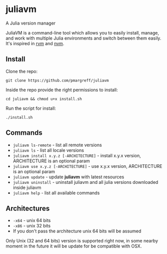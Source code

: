 # juliavm
A Julia version manager

JuliaVM is a command-line tool which allows you to easily install, manage, and work with multiple Julia environments and switch between them easily. It's inspired in [rvm](https://rvm.io/) and [nvm](https://github.com/creationix/nvm). 

## Install
Clone the repo: 

`git clone https://github.com/pmargreff/juliavm`

Inside the repo provide the right permissions to install: 

`cd juliavm && chmod u+x install.sh`

Run the script for install: 

`./install.sh`


## Commands

 - `juliavm ls-remote` - list all remote versions 
 - `juliavm ls` - list all locale versions
 - `juliavm install x.y.z [-ARCHITECTURE]` - install x.y.x version, ARCHITECTURE is an optional param
 - `juliavm use x.y.z [-ARCHITECTURE]` - use x.y.x version, ARCHITECTURE is an optional param
 - `juliavm update` - update **juliavm** with latest resources
 - `juliavm uninstall` - uninstall juliavm and all julia versions downloaded inside juliavm
 - `juliavm help` - list all available commands

## Architectures
 - `-x64` - unix 64 bits
 - `-x86` - unix 32 bits
 - If you don't pass the architecture unix 64 bits will be assumed
  
Only Unix (32 and 64 bits) version is supported right now, in some nearby moment in the future it will be update for be compatible with OSX. 
